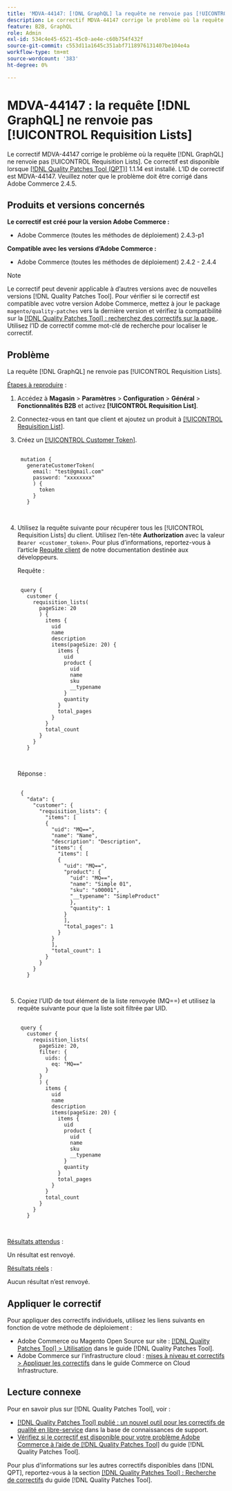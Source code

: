 ```yaml
---
title: 'MDVA-44147: [!DNL GraphQL] la requête ne renvoie pas [!UICONTROL Requisition Lists]'
description: Le correctif MDVA-44147 corrige le problème où la requête  [!DNL GraphQL] ne renvoie pas [!UICONTROL Requisition Lists]. Ce correctif est disponible lorsque [[!DNL Quality Patches Tool (QPT)]](https://experienceleague.adobe.com/en/docs/commerce-knowledge-base/kb/announcements/commerce-announcements/magento-quality-patches-released-new-tool-to-self-serve-quality-patches) 1.1.14 est installé. L’ID de correctif est MDVA-44147. Veuillez noter que le problème doit être corrigé dans Adobe Commerce 2.4.5.
feature: B2B, GraphQL
role: Admin
exl-id: 534c4e45-6521-45c0-ae4e-c60b754f432f
source-git-commit: c553d11a1645c351abf7118976131407be104e4a
workflow-type: tm+mt
source-wordcount: '383'
ht-degree: 0%

---
```


# MDVA-44147 : la requête [!DNL GraphQL] ne renvoie pas [!UICONTROL Requisition Lists]

Le correctif MDVA-44147 corrige le problème où la requête [!DNL GraphQL] ne renvoie pas [!UICONTROL Requisition Lists]. Ce correctif est disponible lorsque [[!DNL Quality Patches Tool (QPT)]](https://experienceleague.adobe.com/en/docs/commerce-knowledge-base/kb/announcements/commerce-announcements/magento-quality-patches-released-new-tool-to-self-serve-quality-patches) 1.1.14 est installé. L’ID de correctif est MDVA-44147. Veuillez noter que le problème doit être corrigé dans Adobe Commerce 2.4.5.

## Produits et versions concernés

**Le correctif est créé pour la version Adobe Commerce :**

* Adobe Commerce (toutes les méthodes de déploiement) 2.4.3-p1

**Compatible avec les versions d’Adobe Commerce :**

* Adobe Commerce (toutes les méthodes de déploiement) 2.4.2 - 2.4.4

>[!NOTE]
>
>Le correctif peut devenir applicable à d’autres versions avec de nouvelles versions [!DNL Quality Patches Tool]. Pour vérifier si le correctif est compatible avec votre version Adobe Commerce, mettez à jour le package `magento/quality-patches` vers la dernière version et vérifiez la compatibilité sur la [[!DNL Quality Patches Tool] : recherchez des correctifs sur la page ](https://experienceleague.adobe.com/en/docs/commerce-knowledge-base/kb/announcements/commerce-announcements/magento-quality-patches-released-new-tool-to-self-serve-quality-patches). Utilisez l’ID de correctif comme mot-clé de recherche pour localiser le correctif.

## Problème

La requête [!DNL GraphQL] ne renvoie pas [!UICONTROL Requisition Lists].

<u>Étapes à reproduire</u> :

1. Accédez à **Magasin** > **Paramètres** > **Configuration** > **Général** > **Fonctionnalités B2B** et activez **[!UICONTROL Requisition List]**.
1. Connectez-vous en tant que client et ajoutez un produit à [[!UICONTROL Requisition List]](https://experienceleague.adobe.com/en/docs/commerce-admin/b2b/requisition-lists/requisition-lists).
1. Créez un [[!UICONTROL Customer Token]](https://developer.adobe.com/commerce/webapi/graphql/schema/customer/mutations/generate-token/).

   <pre>
    <code class="language-graphql">
    mutation &lbrace;
      generateCustomerToken(
        email: "test@gmail.com"
        password: "xxxxxxxx"
        ) &lbrace;
          token
        &rbrace;
      &rbrace;
      </code>
      </pre>

1. Utilisez la requête suivante pour récupérer tous les [!UICONTROL Requisition Lists] du client. Utilisez l’en-tête **Authorization** avec la valeur `Bearer <customer_token>`. Pour plus d’informations, reportez-vous à l’article [Requête client](https://developer.adobe.com/commerce/webapi/graphql/schema/customer/queries/customer/) de notre documentation destinée aux développeurs.

   Requête :

   <pre>
    <code class="language-graphql">
    query &lbrace;
      customer &lbrace;
        requisition_lists(
          pageSize: 20
          ) &lbrace;
            items &lbrace;
              uid
              name
              description
              items(pageSize: 20) &lbrace;
                items &lbrace;
                  uid
                  product &lbrace;
                    uid
                    name
                    sku
                    __typename
                  &rbrace;
                  quantity
                &rbrace;
                total_pages
              &rbrace;
            &rbrace;
            total_count
          &rbrace;
        &rbrace;
      &rbrace;
      </code>
      </pre>

   Réponse :

   <pre>
    <code class="language-graphql">
    &lbrace;
      "data": &lbrace;
        "customer": &lbrace;
          "requisition_lists": &lbrace;
            "items": &lbrack;
            &lbrace;
              "uid": "MQ==",
              "name": "Name",
              "description": "Description",
              "items": &lbrace;
                "items": &lbrack;
                &lbrace;
                  "uid": "MQ==",
                  "product": &lbrace;
                    "uid": "MQ==",
                    "name": "Simple 01",
                    "sku": "s00001",
                    "__typename": "SimpleProduct"
                    &rbrace;,
                    "quantity": 1
                  &rbrace;
                  &rbrack;,
                  "total_pages": 1
                &rbrace;
              &rbrace;
              &rbrack;,
              "total_count": 1
            &rbrace;
          &rbrace;
        &rbrace;
      &rbrace;
      </code>
      </pre>

1. Copiez l’UID de tout élément de la liste renvoyée (MQ==) et utilisez la requête suivante pour que la liste soit filtrée par UID.

   <pre>
    <code class="language-graphql">
    query &lbrace;
      customer &lbrace;
        requisition_lists(
          pageSize: 20,
          filter: &lbrace;
            uids: &lbrace;
              eq: "MQ=="
            &rbrace;
          &rbrace;
          ) &lbrace;
            items &lbrace;
              uid
              name
              description
              items(pageSize: 20) &lbrace;
                items &lbrace;
                  uid
                  product &lbrace;
                    uid
                    name
                    sku
                    __typename
                  &rbrace;
                  quantity
                &rbrace;
                total_pages
              &rbrace;
            &rbrace;
            total_count
          &rbrace;
        &rbrace;
      &rbrace;
      </code>
      </pre>

<u>Résultats attendus</u> :

Un résultat est renvoyé.

<u>Résultats réels</u> :

Aucun résultat n’est renvoyé.

## Appliquer le correctif

Pour appliquer des correctifs individuels, utilisez les liens suivants en fonction de votre méthode de déploiement :

* Adobe Commerce ou Magento Open Source sur site : [[!DNL Quality Patches Tool] > Utilisation](/help/tools/quality-patches-tool/usage.md) dans le guide [!DNL Quality Patches Tool].
* Adobe Commerce sur l’infrastructure cloud : [mises à niveau et correctifs > Appliquer les correctifs](https://experienceleague.adobe.com/docs/commerce-cloud-service/user-guide/develop/upgrade/apply-patches.html) dans le guide Commerce on Cloud Infrastructure.

## Lecture connexe

Pour en savoir plus sur [!DNL Quality Patches Tool], voir :

* [[!DNL Quality Patches Tool] publié : un nouvel outil pour les correctifs de qualité en libre-service](https://experienceleague.adobe.com/en/docs/commerce-knowledge-base/kb/announcements/commerce-announcements/magento-quality-patches-released-new-tool-to-self-serve-quality-patches) dans la base de connaissances de support.
* [Vérifiez si le correctif est disponible pour votre problème Adobe Commerce à l’aide de  [!DNL Quality Patches Tool]](/help/tools/quality-patches-tool/patches-available-in-qpt/check-patch-for-magento-issue-with-magento-quality-patches.md) du guide [!DNL Quality Patches Tool].

Pour plus d&#39;informations sur les autres correctifs disponibles dans [!DNL QPT], reportez-vous à la section [[!DNL Quality Patches Tool] : Recherche de correctifs](https://experienceleague.adobe.com/tools/commerce-quality-patches/index.html) du guide [!DNL Quality Patches Tool].

